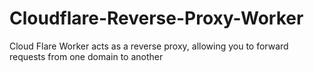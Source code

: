 # Cloudflare-Reverse-Proxy-Worker
Cloud Flare Worker  acts as a reverse proxy, allowing you to forward requests from one domain to another
